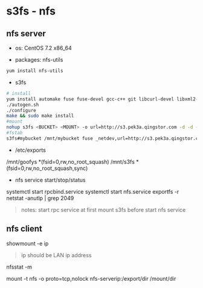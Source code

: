# s3fs - nfs

## nfs server

- os: CentOS 7.2 x86_64

- packages: nfs-utils

```sh
yum install nfs-utils
```

- s3fs

```sh
# install
yum install automake fuse fuse-devel gcc-c++ git libcurl-devel libxml2-devel make openssl-devel
./autogen.sh
./configure
make && sudo make install
#mount
nohup s3fs <BUCKET> <MOUNT> -o url=http://s3.pek3a.qingstor.com -d -d -f
#fstab
s3fs#mybucket /mnt/mybucket fuse _netdev,url=http://s3.pek3a.qingstor.com,allow_other 0 0
```

- /etc/exports

/mnt/goofys *(fsid=0,rw,no_root_squash)
/mnt/s3fs *(fsid=0,rw,no_root_squash,sync)

- nfs service start/stop/status

systemctl start rpcbind.service
systemctl start nfs.service
exportfs -r
netstat -anutlp | grep 2049
> notes: start rpc service at first
> mount s3fs before start nfs service

## nfs client

showmount -e ip
> ip should be LAN ip address

nfsstat -m

mount -t nfs -o proto=tcp,nolock nfs-serverip:/export/dir /mount/dir

